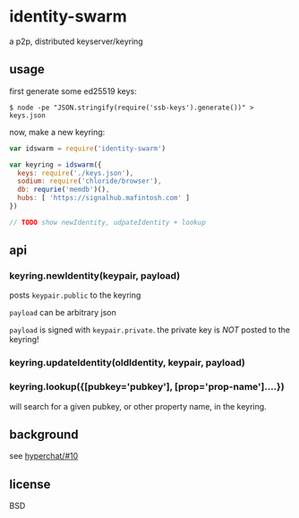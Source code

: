 # identity-swarm
a p2p, distributed keyserver/keyring

## usage

first generate some ed25519 keys:

    $ node -pe "JSON.stringify(require('ssb-keys').generate())" > keys.json

now, make a new keyring: 

```javascript
var idswarm = require('identity-swarm')

var keyring = idswarm({
  keys: require('./keys.json'),
  sodium: require('chloride/browser'),
  db: requrie('memdb')(),
  hubs: [ 'https://signalhub.mafintosh.com' ]
})

// TODO show newIdentity, udpateIdentity + lookup
```

## api

### keyring.newIdentity(keypair, payload)

posts `keypair.public` to the keyring

`payload` can be arbitrary json

`payload` is signed with `keypair.private`. the private key is *NOT* posted to the keyring!

### keyring.updateIdentity(oldIdentity, keypair, payload)

### keyring.lookup({[pubkey='pubkey'], [prop='prop-name']....})

will search for a given pubkey, or other property name, in the keyring.

## background

see [hyperchat/#10](https://github.com/elsehow/hyperchat2/issues/10)

## license

BSD
